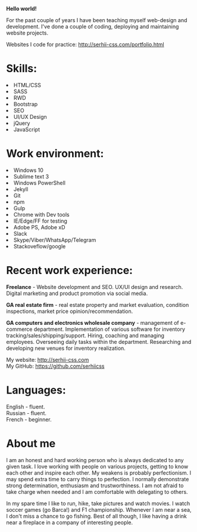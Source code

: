 <b>Hello world!</b>

For the past couple of years I have been teaching myself web-design and development. I've done a couple of coding, deploying and maintaining website projects.

Websites I code for practice: 
http://serhii-css.com/portfolio.html

# Skills:

<li>HTML/CSS</li>
<li>SASS</li>
<li>RWD</li>
<li>Bootstrap</li>
<li>SEO</li>
<li>UI/UX Design</li>
<li>jQuery</li>
<li>JavaScript</li>


# Work environment:

<li>Windows 10</li>
<li>Sublime text 3</li>
<li>Windows PowerShell</li>
<li>Jekyll</li>
<li>Git</li>
<li>npm</li>
<li>Gulp</li>
<li>Chrome with Dev tools</li>
<li>IE/Edge/FF for testing</li>
<li>Adobe PS, Adobe xD</li>
<li>Slack</li>
<li>Skype/Viber/WhatsApp/Telegram</li>
<li>Stackoveflow/google</li>


# Recent work experience:

<b>Freelance</b> - Website development and SEO. UX/UI design and research. Digital marketing and product promotion via social media.

<b>GA real estate firm</b> - real estate property and market evaluation, condition inspections, market price opinion/recommendation.

<b>GA computers and electronics wholesale company</b> - management of e-commerce department. Implementation of various software for inventory tracking/sales/shipping/support. Hiring, coaching and managing employees. Overseeing daily tasks within the department. Researching and developing new venues for inventory realization.

My website: http://serhii-css.com
<br>
My GitHub: https://github.com/serhiicss

# Languages:
English - fluent.  
Russian - fluent.  
French -  beginner.

# About me
I am an honest and hard working person who is always dedicated to any given task. I love working with people on various projects, getting to know each other and inspire each other. My weakens is probably perfectionism. I may spend extra time to carry things to perfection. I normally demonstrate strong determination, enthusiasm and trustworthiness. I am not afraid to take charge when needed and I am comfortable with delegating to others.

In my spare time I like to run, hike, take pictures and watch movies. I watch soccer games (go Barca!) and F1 championship. Whenever I am near a sea, I don't miss a chance to go fishing. Best of all though, I like having a drink near a fireplace in a company of interesting people.

